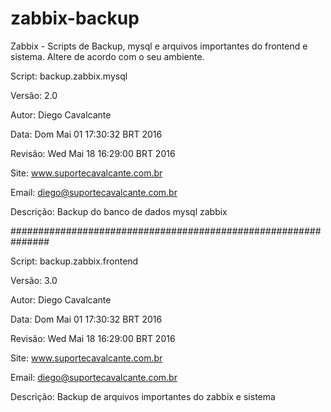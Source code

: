 # zabbix-backup
Zabbix - Scripts de Backup, mysql e arquivos importantes do frontend e sistema.
Altere de acordo com o seu ambiente.

Script: backup.zabbix.mysql

Versão: 2.0

Autor: Diego Cavalcante

Data: Dom Mai 01 17:30:32 BRT 2016

Revisão: Wed Mai 18 16:29:00 BRT 2016

Site: www.suportecavalcante.com.br

Email: <diego@suportecavalcante.com.br>

Descrição: Backup do banco de dados mysql zabbix

###############################################################

Script: backup.zabbix.frontend

Versão: 3.0

Autor: Diego Cavalcante

Data: Dom Mai 01 17:30:32 BRT 2016

Revisão: Wed Mai 18 16:29:00 BRT 2016

Site: www.suportecavalcante.com.br

Email: <diego@suportecavalcante.com.br>

Descrição: Backup de arquivos importantes do zabbix e sistema
